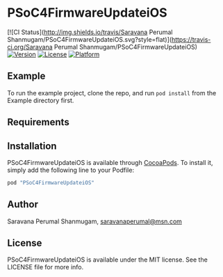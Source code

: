 # PSoC4FirmwareUpdateiOS

[![CI Status](http://img.shields.io/travis/Saravana Perumal Shanmugam/PSoC4FirmwareUpdateiOS.svg?style=flat)](https://travis-ci.org/Saravana Perumal Shanmugam/PSoC4FirmwareUpdateiOS)
[![Version](https://img.shields.io/cocoapods/v/PSoC4FirmwareUpdateiOS.svg?style=flat)](http://cocoapods.org/pods/PSoC4FirmwareUpdateiOS)
[![License](https://img.shields.io/cocoapods/l/PSoC4FirmwareUpdateiOS.svg?style=flat)](http://cocoapods.org/pods/PSoC4FirmwareUpdateiOS)
[![Platform](https://img.shields.io/cocoapods/p/PSoC4FirmwareUpdateiOS.svg?style=flat)](http://cocoapods.org/pods/PSoC4FirmwareUpdateiOS)

## Example

To run the example project, clone the repo, and run `pod install` from the Example directory first.

## Requirements

## Installation

PSoC4FirmwareUpdateiOS is available through [CocoaPods](http://cocoapods.org). To install
it, simply add the following line to your Podfile:

```ruby
pod "PSoC4FirmwareUpdateiOS"
```

## Author

Saravana Perumal Shanmugam, saravanaperumal@msn.com

## License

PSoC4FirmwareUpdateiOS is available under the MIT license. See the LICENSE file for more info.
